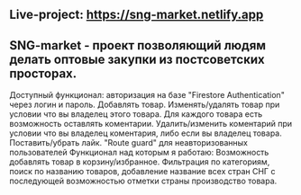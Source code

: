 ## Live-project: https://sng-market.netlify.app

## SNG-market - проект позволяющий людям делать оптовые закупки из постсоветских просторах. 

  Доступный функционал: авторизация на базе "Firestore Authentication" через логин и пароль. Добавлять товар. Изменять/удалять товар при условии что вы владелец этого товара. Для каждого товара есть возможность оставлять коментарии. Удалить/изменить коментарий при условии что вы владелец коментария, либо если вы владелец товара. Поставить/убрать лайк. "Route guard" для неавторизованных пользователей 
   Функционал над которым я работаю: Возможность добавлять товар в корзину/избранное. Фильтрация по категориям, поиск по названию товаров, добавление название всех стран СНГ с последующей возможностью отметки страны производство товара. 
